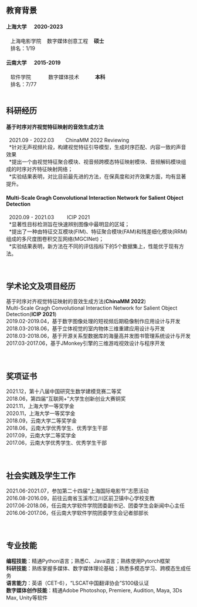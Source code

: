 ## 教育背景
#### 上海大学 &nbsp;&nbsp;&nbsp;&nbsp; 2020-2023
&nbsp;&nbsp;  上海电影学院  &nbsp;&nbsp; 数字媒体创意工程 &nbsp;&nbsp; **硕士**<br/>
&nbsp;&nbsp;  排名：1/19
#### 云南大学 &nbsp;&nbsp;&nbsp;&nbsp; 2015-2019
&nbsp;&nbsp;  软件学院  &nbsp;&nbsp;&nbsp;&nbsp;&nbsp;&nbsp;&nbsp;&nbsp;&nbsp;&nbsp;  数字媒体技术 &nbsp;&nbsp;&nbsp;&nbsp;&nbsp;&nbsp;&nbsp;&nbsp;&nbsp;  **本科**<br/>
&nbsp;&nbsp;  排名：7/77
<br/><br/>
## 科研经历
#### 基于时序对齐视觉特征映射的音效生成方法     
   &nbsp;&nbsp;2021.09 - 2022.03   &nbsp;&nbsp;&nbsp;&nbsp;&nbsp;&nbsp;   ChinaMM 2022 Reviewing<br/>
   &nbsp;&nbsp;*针对无声视频片段，构建视觉特征引导模型，生成时序匹配、内容一致的声音效果<br/>
   &nbsp;&nbsp;*提出一个由视觉特征聚合模块、视音频跨模态特征映射模块、音频解码模块组成的时序对齐特征映射网络；<br/>
   &nbsp;&nbsp;*实验结果表明，对比目前最先进的方法，在保真度和对齐效果方面，均有显著提升。<br/>
#### Multi-Scale Gragh Convolutional Interaction Network for Salient Object Detection
   &nbsp;&nbsp;2020.09 - 2021.03   &nbsp;&nbsp; &nbsp;&nbsp;&nbsp;&nbsp;  ICIP 2021<br/>
   &nbsp;&nbsp;*显著性目标检测旨在快速辨别图像中最明显的区域；<br/>
   &nbsp;&nbsp;*提出了一种由特征交互模块(FIM)、特征聚合模块(FAM)和残差细化模块(RRM)组成的多尺度图卷积交互网络(MGCINet)；<br/>
   &nbsp;&nbsp;*实验结果表明，新方法在不同的评估指标下的5个数据集上，性能优于现有方法。<br/>
<br/><br/>

## 学术论文及项目经历
基于时序对齐视觉特征映射的音效生成方法(**ChinaMM 2022**)<br/>
Multi-Scale Gragh Convolutional Interaction Network for Salient Object Detection(**ICIP 2021**)<br/>
2019.02-2019.04，基于数字图像处理的短视频后期稳像制作应用设计与开发<br/>
2018.03-2018.06，基于立体视觉的室内物体三维重建应用设计与开发<br/>
2018.03-2018.06，基于开源关系型数据库的海量高并发图书管理系统设计与开发<br/>
2017.03-2017.06，基于JMonkey引擎的三维游戏视效设计与程序开发<br/>
<br/><br/>

## 奖项证书
2021.12，第十八届中国研究生数学建模竞赛二等奖<br/>
2018.06，第四届“互联网+”大学生创新创业大赛铜奖<br/>
2021.11，上海大学一等奖学金<br/>
2020.11，上海大学一等奖学金<br/>
2018.09，云南大学二等奖学金 <br/>
2018.06，云南大学优秀学生、优秀学生干部<br/>
2017.09，云南大学二等奖学金<br/>
2017.06，云南大学优秀学生、优秀学生干部<br/>
<br/><br/>

## 社会实践及学生工作
2021.06-2021.07，参加第二十四届“上海国际电影节”志愿活动<br/>
2016.08-2016.09，前往云南省玉溪市江川区前卫镇中心学校支教<br/>
2017.06-2018.06，任云南大学软件学院团委副书记、团委学生会新闻中心主任<br/>
2016.06-2017.06，任云南大学软件学院团委学生会记者部部长<br/>
<br/><br/>

## 专业技能
**编程技能**：精通Python语言；熟悉C、Java语言；熟练使用Pytorch框架<br/>
**科研技能**：熟练掌握多媒体、数字媒体理论基础；熟悉多模态学习、跨模态生成任务<br/>
**语言能力**：英语（CET-6），“LSCAT中国翻译协会”S100级认证<br/>
**数字媒体创作技能**：精通Adobe Photoshop, Premiere, Audition, Maya, 3Ds Max, Unity等软件<br/>






